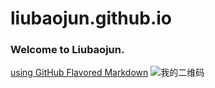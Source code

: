 # liubaojun.github.io
### Welcome to Liubaojun.
 [using GitHub Flavored Markdown](https://guides.github.com/features/mastering-markdown/)
![我的二维码](http://chaoxyc.github.io/image/mywx.png)
